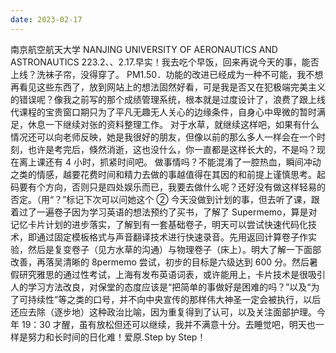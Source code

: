 ```yaml
---
date: 2023-02-17
---
```


南京航空航天大学
NANJING UNIVERSITY OF AERONAUTICS AND ASTRONAUTICS
223.2、、2.17.早实！我去吃个早饭，回来再说今天的事，能否上线？洗袜子帘，没得穿了。
PM1.50．功能的改进已经成为一种不可能，我不想再看见这些东西了，放到网站上的想法固然好看，可是我是否又在犯极端完美主义的错误呢？像我之前写的那个成绩管理系统，根本就是过度设计了，浪费了跟上线代课程的宝贵窗口期只为了平凡无趣无人关心的边缘条件，自身心中卑微的暂时满足，休息一下继续对张的资料整理工作。
对于水草，就继续这样吧，如果有什么情况还可以向老师反映，她是我很好的朋友，但像以前的那么多人一样会在一个时刻，也许是考完后，倏然消逝，这也没什么，你一直都是这样长大的，不是吗？现在离上课还有 4 小时，抓紧时间吧。
做事情吗？不能混淆了一腔热血，瞬间冲动之类的情感，越要花费时间和精力去做的事越值得在其因的和前提上谨慎思考。起码要有个方向，否则只是四处娱乐而已，我要去做什么呢？还好没有做这样轻易的否定。（用“？”标记下次可以问她这个 ②
今天没做到计划的事，但去听了课，跟着过了一遍卷子因为学习英语的想法预约了买书，了解了 Supermemo，算是对记忆卡片计划的进步落实，了解到有一套基础卷子，明天可以尝试快速代码化技术，即通过固定模板格式与声音翻译技术进行快速录音。先用返回计算卷子作实验，然后是复变卷子（见方水草的沟通）与物理卷子（床上）。明大了解一下面部改善，再落吴清晰的 8permemo 尝试，初步的目标是六级达到 600 分。然后暑假研究雅思的通过性考试，上海有发布英语词表，或许能用上，卡片技术是很吸引人的学习方法改良，对保堂的态度应该是“把简单的事做好是困难的吗？”以及“为了可持续性”等之类的口号，并不向中央宣传的那样伟大神圣一定会被执行，以后还应去除（逐步地）这种政治比喻，因为重复得到了认可，以及关注面部护理。今年 19：30 才醒，虽有放松但还可以继续，我并不满意十分。去睡觉吧，明天也一样是努力和长时间的日化难！爱原.Step by Step！
